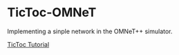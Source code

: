 # TicToc-OMNeT
Implementing a sinple network in the OMNeT++ simulator.

[TicToc Tutorial](https://docs.omnetpp.org/tutorials/tictoc/)
